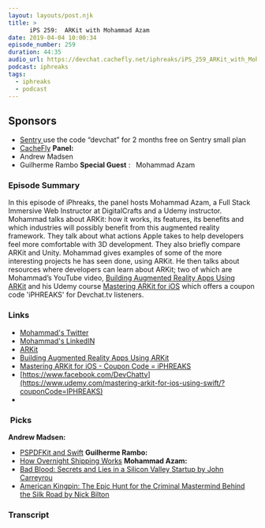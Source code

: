 ```yaml
---
layout: layouts/post.njk
title: >
      iPS 259:  ARKit with Mohammad Azam
date: 2019-04-04 10:00:34
episode_number: 259
duration: 44:35
audio_url: https://devchat.cachefly.net/iphreaks/iPS_259_ARKit_with_Mohammad_Azam.mp3
podcast: iphreaks
tags: 
  - iphreaks
  - podcast
---
```


## **Sponsors**

- [Sentry&nbsp;](https://sentry.io/)use the code “devchat” for 2 months free on Sentry small plan
- [CacheFly](https://www.cachefly.com/)
**Panel:**
- Andrew Madsen
- Guilherme Rambo
**Special Guest** : **&nbsp;** Mohammad Azam
### **Episode Summary**
In this episode of iPhreaks, the panel hosts Mohammad Azam, a Full Stack Immersive Web Instructor at DigitalCrafts and a Udemy instructor. Mohammad talks about ARKit: how it works, its features, its benefits and which industries will possibly benefit from this augmented reality framework. They talk about what actions Apple takes to help developers feel more comfortable with 3D development. They also briefly compare ARKit and Unity. Mohammad gives examples of some of the more interesting projects he has seen done, using ARKit. He then talks about resources where developers can learn about ARKit; two of which are Mohammad’s YouTube video, [Building Augmented Reality Apps Using ARKit](https://www.youtube.com/watch?v=-vvt9Awh54E)&nbsp;and his Udemy course [Mastering ARKit for iOS](https://www.udemy.com/mastering-arkit-for-ios-using-swift/?utm_source=mybridge&utm_medium=web&utm_campaign=read_more) which offers a coupon code 'iPHREAKS' for Devchat.tv listeners.
### **Links**

- [Mohammad's Twitter](https://twitter.com/azamsharp?lang=en)
- [Mohammad's LinkedIN](https://www.linkedin.com/in/mohammad-azam-5537993/?trk=lil_instructor)
- [ARKit](https://developer.apple.com/arkit/)
- [Building Augmented Reality Apps Using ARKit](https://www.youtube.com/watch?v=-vvt9Awh54E)
- [Mastering ARKit for iOS - Coupon Code = iPHREAKS](https://www.udemy.com/mastering-arkit-for-ios-using-swift/?couponCode=IPHREAKS)
- [https://www.facebook.com/DevChattv](https://www.udemy.com/mastering-arkit-for-ios-using-swift/?couponCode=IPHREAKS)
- 

### **&nbsp;Picks**
 **Andrew Madsen:**
- [PSPDFKit and Swift](https://pspdfkit.com/blog/2019/swift-and-pspdfkit/)
**Guilherme Rambo:**
- [How Overnight Shipping Works](https://youtu.be/y3qfeoqErtY)
**Mohammad Azam:**
- [Bad Blood: Secrets and Lies in a Silicon Valley Startup by John Carreyrou](https://www.amazon.com/Bad-Blood-Secrets-Silicon-Startup/dp/B07BMCMS5L)
- [American Kingpin: The Epic Hunt for the Criminal Mastermind Behind the Silk Road by Nick Bilton](https://www.amazon.com/Bad-Blood-Secrets-Silicon-Startup/dp/B07BMCMS5L)


### Transcript


